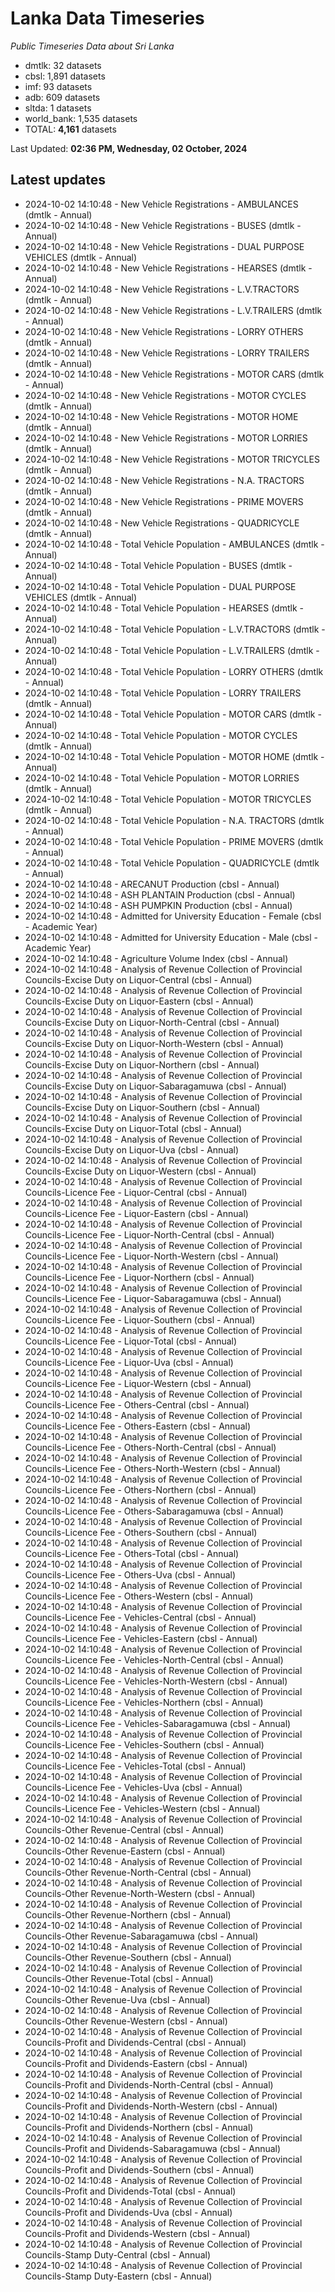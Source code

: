 # Lanka Data Timeseries
*Public Timeseries Data about Sri Lanka*

* dmtlk: 32 datasets
* cbsl: 1,891 datasets
* imf: 93 datasets
* adb: 609 datasets
* sltda: 1 datasets
* world_bank: 1,535 datasets
* TOTAL: **4,161** datasets

Last Updated: **02:36 PM, Wednesday, 02 October, 2024**

## Latest updates

* 2024-10-02 14:10:48 - New Vehicle Registrations - AMBULANCES (dmtlk - Annual)
* 2024-10-02 14:10:48 - New Vehicle Registrations - BUSES (dmtlk - Annual)
* 2024-10-02 14:10:48 - New Vehicle Registrations - DUAL PURPOSE VEHICLES (dmtlk - Annual)
* 2024-10-02 14:10:48 - New Vehicle Registrations - HEARSES (dmtlk - Annual)
* 2024-10-02 14:10:48 - New Vehicle Registrations - L.V.TRACTORS (dmtlk - Annual)
* 2024-10-02 14:10:48 - New Vehicle Registrations - L.V.TRAILERS (dmtlk - Annual)
* 2024-10-02 14:10:48 - New Vehicle Registrations - LORRY OTHERS (dmtlk - Annual)
* 2024-10-02 14:10:48 - New Vehicle Registrations - LORRY TRAILERS (dmtlk - Annual)
* 2024-10-02 14:10:48 - New Vehicle Registrations - MOTOR CARS (dmtlk - Annual)
* 2024-10-02 14:10:48 - New Vehicle Registrations - MOTOR CYCLES (dmtlk - Annual)
* 2024-10-02 14:10:48 - New Vehicle Registrations - MOTOR HOME (dmtlk - Annual)
* 2024-10-02 14:10:48 - New Vehicle Registrations - MOTOR LORRIES (dmtlk - Annual)
* 2024-10-02 14:10:48 - New Vehicle Registrations - MOTOR TRICYCLES (dmtlk - Annual)
* 2024-10-02 14:10:48 - New Vehicle Registrations - N.A. TRACTORS (dmtlk - Annual)
* 2024-10-02 14:10:48 - New Vehicle Registrations - PRIME MOVERS (dmtlk - Annual)
* 2024-10-02 14:10:48 - New Vehicle Registrations - QUADRICYCLE (dmtlk - Annual)
* 2024-10-02 14:10:48 - Total Vehicle Population - AMBULANCES (dmtlk - Annual)
* 2024-10-02 14:10:48 - Total Vehicle Population - BUSES (dmtlk - Annual)
* 2024-10-02 14:10:48 - Total Vehicle Population - DUAL PURPOSE VEHICLES (dmtlk - Annual)
* 2024-10-02 14:10:48 - Total Vehicle Population - HEARSES (dmtlk - Annual)
* 2024-10-02 14:10:48 - Total Vehicle Population - L.V.TRACTORS (dmtlk - Annual)
* 2024-10-02 14:10:48 - Total Vehicle Population - L.V.TRAILERS (dmtlk - Annual)
* 2024-10-02 14:10:48 - Total Vehicle Population - LORRY OTHERS (dmtlk - Annual)
* 2024-10-02 14:10:48 - Total Vehicle Population - LORRY TRAILERS (dmtlk - Annual)
* 2024-10-02 14:10:48 - Total Vehicle Population - MOTOR CARS (dmtlk - Annual)
* 2024-10-02 14:10:48 - Total Vehicle Population - MOTOR CYCLES (dmtlk - Annual)
* 2024-10-02 14:10:48 - Total Vehicle Population - MOTOR HOME (dmtlk - Annual)
* 2024-10-02 14:10:48 - Total Vehicle Population - MOTOR LORRIES (dmtlk - Annual)
* 2024-10-02 14:10:48 - Total Vehicle Population - MOTOR TRICYCLES (dmtlk - Annual)
* 2024-10-02 14:10:48 - Total Vehicle Population - N.A. TRACTORS (dmtlk - Annual)
* 2024-10-02 14:10:48 - Total Vehicle Population - PRIME MOVERS (dmtlk - Annual)
* 2024-10-02 14:10:48 - Total Vehicle Population - QUADRICYCLE (dmtlk - Annual)
* 2024-10-02 14:10:48 - ARECANUT Production (cbsl - Annual)
* 2024-10-02 14:10:48 - ASH PLANTAIN Production (cbsl - Annual)
* 2024-10-02 14:10:48 - ASH PUMPKIN Production (cbsl - Annual)
* 2024-10-02 14:10:48 - Admitted for University Education - Female (cbsl - Academic Year)
* 2024-10-02 14:10:48 - Admitted for University Education - Male (cbsl - Academic Year)
* 2024-10-02 14:10:48 - Agriculture Volume Index (cbsl - Annual)
* 2024-10-02 14:10:48 - Analysis of Revenue Collection of Provincial Councils-Excise Duty on Liquor-Central (cbsl - Annual)
* 2024-10-02 14:10:48 - Analysis of Revenue Collection of Provincial Councils-Excise Duty on Liquor-Eastern (cbsl - Annual)
* 2024-10-02 14:10:48 - Analysis of Revenue Collection of Provincial Councils-Excise Duty on Liquor-North-Central (cbsl - Annual)
* 2024-10-02 14:10:48 - Analysis of Revenue Collection of Provincial Councils-Excise Duty on Liquor-North-Western (cbsl - Annual)
* 2024-10-02 14:10:48 - Analysis of Revenue Collection of Provincial Councils-Excise Duty on Liquor-Northern (cbsl - Annual)
* 2024-10-02 14:10:48 - Analysis of Revenue Collection of Provincial Councils-Excise Duty on Liquor-Sabaragamuwa (cbsl - Annual)
* 2024-10-02 14:10:48 - Analysis of Revenue Collection of Provincial Councils-Excise Duty on Liquor-Southern (cbsl - Annual)
* 2024-10-02 14:10:48 - Analysis of Revenue Collection of Provincial Councils-Excise Duty on Liquor-Total (cbsl - Annual)
* 2024-10-02 14:10:48 - Analysis of Revenue Collection of Provincial Councils-Excise Duty on Liquor-Uva (cbsl - Annual)
* 2024-10-02 14:10:48 - Analysis of Revenue Collection of Provincial Councils-Excise Duty on Liquor-Western (cbsl - Annual)
* 2024-10-02 14:10:48 - Analysis of Revenue Collection of Provincial Councils-Licence Fee - Liquor-Central (cbsl - Annual)
* 2024-10-02 14:10:48 - Analysis of Revenue Collection of Provincial Councils-Licence Fee - Liquor-Eastern (cbsl - Annual)
* 2024-10-02 14:10:48 - Analysis of Revenue Collection of Provincial Councils-Licence Fee - Liquor-North-Central (cbsl - Annual)
* 2024-10-02 14:10:48 - Analysis of Revenue Collection of Provincial Councils-Licence Fee - Liquor-North-Western (cbsl - Annual)
* 2024-10-02 14:10:48 - Analysis of Revenue Collection of Provincial Councils-Licence Fee - Liquor-Northern (cbsl - Annual)
* 2024-10-02 14:10:48 - Analysis of Revenue Collection of Provincial Councils-Licence Fee - Liquor-Sabaragamuwa (cbsl - Annual)
* 2024-10-02 14:10:48 - Analysis of Revenue Collection of Provincial Councils-Licence Fee - Liquor-Southern (cbsl - Annual)
* 2024-10-02 14:10:48 - Analysis of Revenue Collection of Provincial Councils-Licence Fee - Liquor-Total (cbsl - Annual)
* 2024-10-02 14:10:48 - Analysis of Revenue Collection of Provincial Councils-Licence Fee - Liquor-Uva (cbsl - Annual)
* 2024-10-02 14:10:48 - Analysis of Revenue Collection of Provincial Councils-Licence Fee - Liquor-Western (cbsl - Annual)
* 2024-10-02 14:10:48 - Analysis of Revenue Collection of Provincial Councils-Licence Fee - Others-Central (cbsl - Annual)
* 2024-10-02 14:10:48 - Analysis of Revenue Collection of Provincial Councils-Licence Fee - Others-Eastern (cbsl - Annual)
* 2024-10-02 14:10:48 - Analysis of Revenue Collection of Provincial Councils-Licence Fee - Others-North-Central (cbsl - Annual)
* 2024-10-02 14:10:48 - Analysis of Revenue Collection of Provincial Councils-Licence Fee - Others-North-Western (cbsl - Annual)
* 2024-10-02 14:10:48 - Analysis of Revenue Collection of Provincial Councils-Licence Fee - Others-Northern (cbsl - Annual)
* 2024-10-02 14:10:48 - Analysis of Revenue Collection of Provincial Councils-Licence Fee - Others-Sabaragamuwa (cbsl - Annual)
* 2024-10-02 14:10:48 - Analysis of Revenue Collection of Provincial Councils-Licence Fee - Others-Southern (cbsl - Annual)
* 2024-10-02 14:10:48 - Analysis of Revenue Collection of Provincial Councils-Licence Fee - Others-Total (cbsl - Annual)
* 2024-10-02 14:10:48 - Analysis of Revenue Collection of Provincial Councils-Licence Fee - Others-Uva (cbsl - Annual)
* 2024-10-02 14:10:48 - Analysis of Revenue Collection of Provincial Councils-Licence Fee - Others-Western (cbsl - Annual)
* 2024-10-02 14:10:48 - Analysis of Revenue Collection of Provincial Councils-Licence Fee - Vehicles-Central (cbsl - Annual)
* 2024-10-02 14:10:48 - Analysis of Revenue Collection of Provincial Councils-Licence Fee - Vehicles-Eastern (cbsl - Annual)
* 2024-10-02 14:10:48 - Analysis of Revenue Collection of Provincial Councils-Licence Fee - Vehicles-North-Central (cbsl - Annual)
* 2024-10-02 14:10:48 - Analysis of Revenue Collection of Provincial Councils-Licence Fee - Vehicles-North-Western (cbsl - Annual)
* 2024-10-02 14:10:48 - Analysis of Revenue Collection of Provincial Councils-Licence Fee - Vehicles-Northern (cbsl - Annual)
* 2024-10-02 14:10:48 - Analysis of Revenue Collection of Provincial Councils-Licence Fee - Vehicles-Sabaragamuwa (cbsl - Annual)
* 2024-10-02 14:10:48 - Analysis of Revenue Collection of Provincial Councils-Licence Fee - Vehicles-Southern (cbsl - Annual)
* 2024-10-02 14:10:48 - Analysis of Revenue Collection of Provincial Councils-Licence Fee - Vehicles-Total (cbsl - Annual)
* 2024-10-02 14:10:48 - Analysis of Revenue Collection of Provincial Councils-Licence Fee - Vehicles-Uva (cbsl - Annual)
* 2024-10-02 14:10:48 - Analysis of Revenue Collection of Provincial Councils-Licence Fee - Vehicles-Western (cbsl - Annual)
* 2024-10-02 14:10:48 - Analysis of Revenue Collection of Provincial Councils-Other Revenue-Central (cbsl - Annual)
* 2024-10-02 14:10:48 - Analysis of Revenue Collection of Provincial Councils-Other Revenue-Eastern (cbsl - Annual)
* 2024-10-02 14:10:48 - Analysis of Revenue Collection of Provincial Councils-Other Revenue-North-Central (cbsl - Annual)
* 2024-10-02 14:10:48 - Analysis of Revenue Collection of Provincial Councils-Other Revenue-North-Western (cbsl - Annual)
* 2024-10-02 14:10:48 - Analysis of Revenue Collection of Provincial Councils-Other Revenue-Northern (cbsl - Annual)
* 2024-10-02 14:10:48 - Analysis of Revenue Collection of Provincial Councils-Other Revenue-Sabaragamuwa (cbsl - Annual)
* 2024-10-02 14:10:48 - Analysis of Revenue Collection of Provincial Councils-Other Revenue-Southern (cbsl - Annual)
* 2024-10-02 14:10:48 - Analysis of Revenue Collection of Provincial Councils-Other Revenue-Total (cbsl - Annual)
* 2024-10-02 14:10:48 - Analysis of Revenue Collection of Provincial Councils-Other Revenue-Uva (cbsl - Annual)
* 2024-10-02 14:10:48 - Analysis of Revenue Collection of Provincial Councils-Other Revenue-Western (cbsl - Annual)
* 2024-10-02 14:10:48 - Analysis of Revenue Collection of Provincial Councils-Profit and Dividends-Central (cbsl - Annual)
* 2024-10-02 14:10:48 - Analysis of Revenue Collection of Provincial Councils-Profit and Dividends-Eastern (cbsl - Annual)
* 2024-10-02 14:10:48 - Analysis of Revenue Collection of Provincial Councils-Profit and Dividends-North-Central (cbsl - Annual)
* 2024-10-02 14:10:48 - Analysis of Revenue Collection of Provincial Councils-Profit and Dividends-North-Western (cbsl - Annual)
* 2024-10-02 14:10:48 - Analysis of Revenue Collection of Provincial Councils-Profit and Dividends-Northern (cbsl - Annual)
* 2024-10-02 14:10:48 - Analysis of Revenue Collection of Provincial Councils-Profit and Dividends-Sabaragamuwa (cbsl - Annual)
* 2024-10-02 14:10:48 - Analysis of Revenue Collection of Provincial Councils-Profit and Dividends-Southern (cbsl - Annual)
* 2024-10-02 14:10:48 - Analysis of Revenue Collection of Provincial Councils-Profit and Dividends-Total (cbsl - Annual)
* 2024-10-02 14:10:48 - Analysis of Revenue Collection of Provincial Councils-Profit and Dividends-Uva (cbsl - Annual)
* 2024-10-02 14:10:48 - Analysis of Revenue Collection of Provincial Councils-Profit and Dividends-Western (cbsl - Annual)
* 2024-10-02 14:10:48 - Analysis of Revenue Collection of Provincial Councils-Stamp Duty-Central (cbsl - Annual)
* 2024-10-02 14:10:48 - Analysis of Revenue Collection of Provincial Councils-Stamp Duty-Eastern (cbsl - Annual)